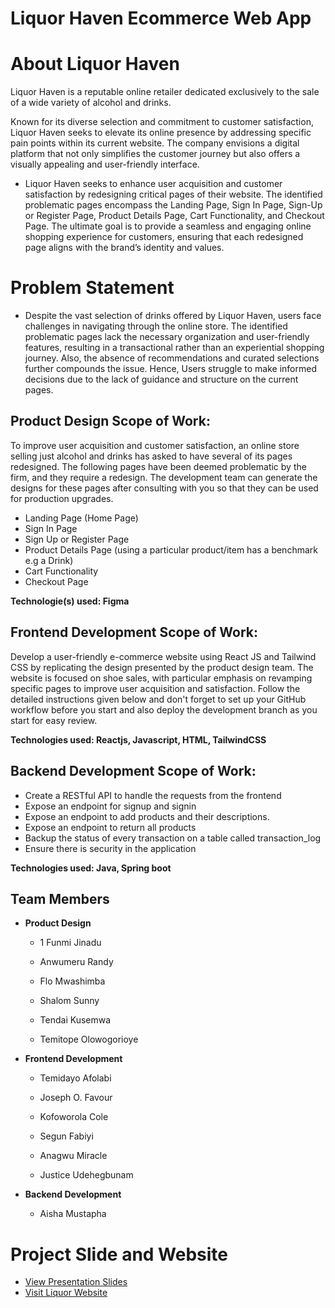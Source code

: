 # Liquor Haven Ecommerce Web App

# **About Liquor Haven**

Liquor Haven is a reputable online retailer dedicated exclusively to the sale of a wide variety of alcohol and drinks.

Known for its diverse selection and commitment to customer satisfaction, Liquor Haven seeks to elevate its online presence by addressing specific pain points within its current website. The company envisions a digital platform that not only simplifies the customer journey but also offers a visually appealing and user-friendly interface.

- Liquor Haven seeks to enhance user acquisition and customer satisfaction by redesigning critical pages of their website. The identified problematic pages encompass the Landing Page, Sign In Page, Sign-Up or Register Page, Product Details Page, Cart Functionality, and Checkout Page.
  The ultimate goal is to provide a seamless and engaging online shopping experience for customers, ensuring that each redesigned page aligns with the brand’s identity and values.

# **Problem Statement**

- Despite the vast selection of drinks offered by Liquor Haven, users face challenges in navigating through the online store. The identified problematic pages lack the necessary organization and user-friendly features, resulting in a transactional rather than an experiential shopping journey. Also, the absence of recommendations and curated selections further compounds the issue. Hence, Users struggle to make informed decisions due to the lack of guidance and structure on the current pages.

## **Product Design Scope of Work:**

To improve user acquisition and customer satisfaction, an online store selling just alcohol and
drinks has asked to have several of its pages redesigned. The following pages have been
deemed problematic by the firm, and they require a redesign. The development team can
generate the designs for these pages after consulting with you so that they can be used for
production upgrades.

- Landing Page (Home Page)
- Sign In Page
- Sign Up or Register Page
- Product Details Page (using a particular product/item has a benchmark e.g a Drink)
- Cart Functionality
- Checkout Page

**Technologie(s) used: Figma**

## **Frontend Development Scope of Work:**

Develop a user-friendly e-commerce website using React JS and Tailwind CSS by
replicating the design presented by the product design team. The website is focused on
shoe sales, with particular emphasis on revamping specific pages to improve user
acquisition and satisfaction. Follow the detailed instructions given below and don't forget
to set up your GitHub workflow before you start and also deploy the development branch
as you start for easy review.

**Technologies used: Reactjs, Javascript, HTML, TailwindCSS**

## **Backend Development Scope of Work:**

-  Create a RESTful API to handle the requests from the frontend
- Expose an endpoint for signup and signin
- Expose an endpoint to add products and their descriptions.
- Expose an endpoint to return all products
- Backup the status of every transaction on a table called transaction_log
- Ensure there is security in the application

**Technologies used: Java, Spring boot**

## Team Members

- **Product Design**
    - 1 Funmi Jinadu 

    - Anwumeru Randy 

    - Flo Mwashimba

    - Shalom Sunny

    - Tendai Kusemwa
    
    - Temitope Olowogorioye



- **Frontend Development**
    - Temidayo Afolabi

    - Joseph O. Favour

    - Kofoworola Cole

    - Segun Fabiyi

    - Anagwu Miracle
    
    - Justice Udehegbunam



- **Backend Development**
    - Aisha Mustapha



# Project Slide and Website

- [View Presentation Slides](https://docs.google.com/document/d/1pS9GS9oZ7nh7OG8syO2PIcB4LpPkoGLeuY5dfPHBU1A/edit#heading=h.g3omvgz2wp6w)
- [Visit Liquor Website ](https://liquor-haven.vercel.app//)

